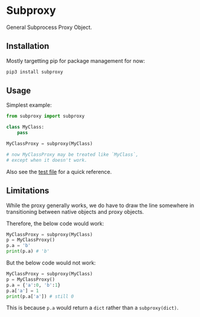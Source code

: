 # Subproxy

General Subprocess Proxy Object.

## Installation

Mostly targetting pip for package management for now:

```bash
pip3 install subproxy
```

## Usage

Simplest example:

```python
from subproxy import subproxy

class MyClass:
    pass

MyClassProxy = subproxy(MyClass)

# now MyClassProxy may be treated like `MyClass`,
# except when it doesn't work.

```

Also see the [test file](tests/test_subproxy.py) for a quick reference.

## Limitations

While the proxy generally works, we do have to draw the line somewhere
in transitioning between native objects and proxy objects.

Therefore, the below code would work:

```python
MyClassProxy = subproxy(MyClass)
p = MyClassProxy()
p.a = 'b'
print(p.a) # 'b'
```

But the below code would not work:

```python
MyClassProxy = subproxy(MyClass)
p = MyClassProxy()
p.a = {'a':0, 'b':1}
p.a['a'] = 1
print(p.a['a']) # still 0
```

This is because `p.a` would return a `dict` rather than a `subproxy(dict)`.

